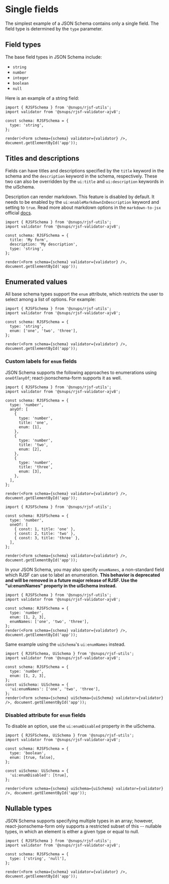 # Single fields

The simplest example of a JSON Schema contains only a single field. The field type is determined by the `type` parameter.

## Field types

The base field types in JSON Schema include:

- `string`
- `number`
- `integer`
- `boolean`
- `null`

Here is an example of a string field:

```tsx
import { RJSFSchema } from '@snups/rjsf-utils';
import validator from '@snups/rjsf-validator-ajv8';

const schema: RJSFSchema = {
  type: 'string',
};

render(<Form schema={schema} validator={validator} />, document.getElementById('app'));
```

## Titles and descriptions

Fields can have titles and descriptions specified by the `title` keyword in the schema and the `description` keyword in the schema, respectively. These two can also be overridden by the `ui:title` and `ui:description` keywords in the uiSchema.

Description can render markdown. This feature is disabled by default. It needs to be enabled by the `ui:enableMarkdownInDescription` keyword and setting to `true`. Read more about markdown options in the `markdown-to-jsx` official [docs](https://markdown-to-jsx.quantizor.dev/).

```tsx
import { RJSFSchema } from '@snups/rjsf-utils';
import validator from '@snups/rjsf-validator-ajv8';

const schema: RJSFSchema = {
  title: 'My form',
  description: 'My description',
  type: 'string',
};

render(<Form schema={schema} validator={validator} />, document.getElementById('app'));
```

## Enumerated values

All base schema types support the `enum` attribute, which restricts the user to select among a list of options. For example:

```tsx
import { RJSFSchema } from '@snups/rjsf-utils';
import validator from '@snups/rjsf-validator-ajv8';

const schema: RJSFSchema = {
  type: 'string',
  enum: ['one', 'two', 'three'],
};

render(<Form schema={schema} validator={validator} />, document.getElementById('app'));
```

### Custom labels for `enum` fields

JSON Schema supports the following approaches to enumerations using `oneOf`/`anyOf`; react-jsonschema-form supports it as well.

```tsx
import { RJSFSchema } from '@snups/rjsf-utils';
import validator from '@snups/rjsf-validator-ajv8';

const schema: RJSFSchema = {
  type: 'number',
  anyOf: [
    {
      type: 'number',
      title: 'one',
      enum: [1],
    },
    {
      type: 'number',
      title: 'two',
      enum: [2],
    },
    {
      type: 'number',
      title: 'three',
      enum: [3],
    },
  ],
};

render(<Form schema={schema} validator={validator} />, document.getElementById('app'));
```

```tsx
import { RJSFSchema } from '@snups/rjsf-utils';

const schema: RJSFSchema = {
  type: 'number',
  oneOf: [
    { const: 1, title: 'one' },
    { const: 2, title: 'two' },
    { const: 3, title: 'three' },
  ],
};

render(<Form schema={schema} validator={validator} />, document.getElementById('app'));
```

In your JSON Schema, you may also specify `enumNames`, a non-standard field which RJSF can use to label an enumeration. **This behavior is deprecated and will be removed in a future major release of RJSF. Use the "ui:enumNames" property in the uiSchema instead.**

```tsx
import { RJSFSchema } from '@snups/rjsf-utils';
import validator from '@snups/rjsf-validator-ajv8';

const schema: RJSFSchema = {
  type: 'number',
  enum: [1, 2, 3],
  enumNames: ['one', 'two', 'three'],
};
render(<Form schema={schema} validator={validator} />, document.getElementById('app'));
```

Same example using the `uiSchema`'s `ui:enumNames` instead.

```tsx
import { RJSFSchema, UiSchema } from '@snups/rjsf-utils';
import validator from '@snups/rjsf-validator-ajv8';

const schema: RJSFSchema = {
  type: 'number',
  enum: [1, 2, 3],
};
const uiSchema: UiSchema = {
  'ui:enumNames': ['one', 'two', 'three'],
};
render(<Form schema={schema} uiSchema={uiSchema} validator={validator} />, document.getElementById('app'));
```

### Disabled attribute for `enum` fields

To disable an option, use the `ui:enumDisabled` property in the uiSchema.

```tsx
import { RJSFSchema, UiSchema } from '@snups/rjsf-utils';
import validator from '@snups/rjsf-validator-ajv8';

const schema: RJSFSchema = {
  type: 'boolean',
  enum: [true, false],
};

const uiSchema: UiSchema = {
  'ui:enumDisabled': [true],
};

render(<Form schema={schema} uiSchema={uiSchema} validator={validator} />, document.getElementById('app'));
```

## Nullable types

JSON Schema supports specifying multiple types in an array; however, react-jsonschema-form only supports a restricted subset of this -- nullable types, in which an element is either a given type or equal to null.

```tsx
import { RJSFSchema } from '@snups/rjsf-utils';
import validator from '@snups/rjsf-validator-ajv8';

const schema: RJSFSchema = {
  type: ['string', 'null'],
};

render(<Form schema={schema} validator={validator} />, document.getElementById('app'));
```
